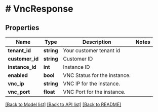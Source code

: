 # # VncResponse

## Properties

Name | Type | Description | Notes
------------ | ------------- | ------------- | -------------
**tenant_id** | **string** | Your customer tenant id |
**customer_id** | **string** | Customer ID |
**instance_id** | **int** | Instance ID |
**enabled** | **bool** | VNC Status for the instance. |
**vnc_ip** | **string** | VNC IP for the instance. |
**vnc_port** | **float** | VNC Port for the instance. |

[[Back to Model list]](../../README.md#models) [[Back to API list]](../../README.md#endpoints) [[Back to README]](../../README.md)
